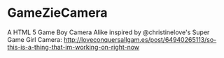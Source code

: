 GameZieCamera
=============

A HTML 5 Game Boy Camera Alike inspired by @christinelove's Super Game Girl Camera: http://loveconquersallgam.es/post/64940265113/so-this-is-a-thing-that-im-working-on-right-now
